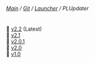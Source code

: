 ﻿###### [Main](https://pikakid98.github.io) / [Git](https://git-pikakid98.github.io) / [Launcher](https://git-pikakid98.github.io/launcher) / PLUpdater
<h1></h1>

📁 [v2.2](https://git-pikakid98.github.io/launcher/plupdater/v2.2) (Latest)
\
📁 [v2.1](https://git-pikakid98.github.io/launcher/plupdater/v2.1)
\
📁 [v2.0.1](https://git-pikakid98.github.io/launcher/plupdater/v2.0.1)
\
📁 [v2.0](https://git-pikakid98.github.io/launcher/plupdater/v2.0)
\
📁 [v1.0](https://git-pikakid98.github.io/launcher/plupdater/v1.0)
